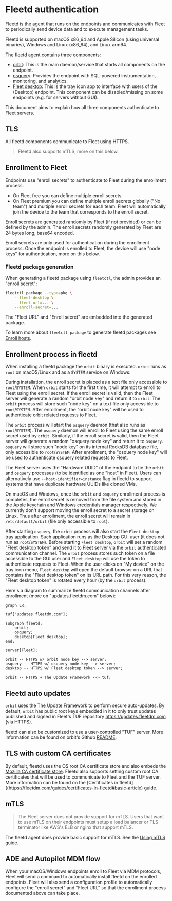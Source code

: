 # Fleetd authentication

Fleetd is the agent that runs on the endpoints and communicates with Fleet to periodically send device data and to execute management tasks.

Fleetd is supported on macOS x86_64 and Apple Silicon (using universal binaries), Windows and Linux (x86_64), and Linux arm64.

The fleetd agent contains three components:
- [orbit](https://github.com/fleetdm/fleet/tree/main/orbit): This is the main daemon/service that starts all components on the endpoint.
- [osquery](https://github.com/osquery/osquery): Provides the endpoint with SQL-powered instrumentation, monitoring, and analytics.
- [Fleet desktop](https://fleetdm.com/guides/fleet-desktop#basic-article): This is the tray icon app to interface with users of the (Desktop) endpoint. This component can be disabled/missing on some endpoints (e.g. for servers without GUI).

This document aims to explain how all three components authenticate to Fleet servers.

## TLS

All fleetd components communicate to Fleet using HTTPS.

> Fleetd also supports mTLS, more on this below.

## Enrollment to Fleet

Endpoints use "enroll secrets" to authenticate to Fleet during the enrollment process.
- On Fleet free you can define multiple enroll secrets.
- On Fleet premium you can define multiple enroll secrets globally ("No team") and multiple enroll secrets for each team. Fleet will automatically join the device to the team that corresponds to the enroll secret.

Enroll secrets are generated randomly by Fleet (if not provided) or can be defined by the admin.
The enroll secrets randomly generated by Fleet are 24 bytes long, base64 encoded.

Enroll secrets are only used for authentication during the enrollment process. Once the endpoint is enrolled to Fleet, the device will use "node keys" for authentication, more on this below.

### Fleetd package generation

When generating a fleetd package using `fleetctl`, the admin provides an "enroll secret":
```sh
fleetctl package --type=pkg \
    --fleet-desktop \
    --fleet-url=... \
    --enroll-secret=...
```

The "Fleet URL" and "Enroll secret" are embedded into the generated package.

To learn more about `fleetctl package` to generate fleetd packages see [Enroll hosts](https://fleetdm.com/guides/enroll-hosts#basic-article).

## Enrollment process in fleetd

When installing a fleetd package the `orbit` binary is executed.
`orbit` runs as `root` on macOS/Linux and as a `SYSTEM` service on Windows.

During installation, the enroll secret is placed as a text file only accessible to `root`/`SYSTEM`.
When `orbit` starts for the first time, it will attempt to enroll to Fleet using the enroll secret.
If the enroll secret is valid, then the Fleet server will generate a random "orbit node key" and return it to `orbit`.
The `orbit` process will store such "node key" on a text file only accessible to `root`/`SYSTEM`.
After enrollment, the "orbit node key" will be used to authenticate orbit related requests to Fleet.

The `orbit` process will start the `osquery` daemon (that also runs as `root`/`SYSTEM`).
The `osquery` daemon will enroll to Fleet using the same enroll secret used by `orbit`.
Similarly, if the enroll secret is valid, then the Fleet server will generate a random "osquery node key" and return it to `osquery`.
`osquery` will store such "node key" on its internal RocksDB database file, only accessible to `root`/`SYSTEM`.
After enrollment, the "osquery node key" will be used to authenticate osquery related requests to Fleet.

The Fleet server uses the "Hardware UUID" of the endpoint to tie the `orbit` and `osquery` processes (to be identified as one "host" in Fleet). Users can alternatively use `--host-identifier=instance` flag in fleetd to support systems that have duplicate hardware UUIDs like cloned VMs.

On macOS and Windows, once the `orbit` and `osquery` enrollment process is completes, the enroll secret is removed from the file system and stored in the Apple keychain and Windows credentials manager respectively.
We currently don't support moving the enroll secret to a secret storage on Linux. Thus after enrollment, the enroll secret will remain in `/etc/default/orbit` (file only accessible to `root`).

After starting `osquery`, the `orbit` process will also start the `Fleet desktop` tray application.
Such application runs as the Desktop GUI user (it does not run as `root`/`SYSTEM`).
Before starting `Fleet desktop`, `orbit` will set a random "Fleet desktop token" and send it to Fleet server via the `orbit` authenticated communication channel.
The `orbit` process stores such token on a file accessible to the GUI user and `Fleet desktop` will use the token to authenticate requests to Fleet. When the user clicks on "My device" on the tray icon menu, `Fleet desktop` will open the default browser on a URL that contains the "Fleet desktop token" on its URL path. For this very reason, the "Fleet desktop token" is rotated every hour (by the `orbit` process).

Here's a diagram to summarize fleetd communication channels after enrollment (more on "updates.fleetdm.com" below):
```mermaid
graph LR;

tuf["updates.fleetdm.com"];

subgraph fleetd;
    orbit;
    osquery;
    desktop[Fleet desktop];
end;

server[Fleet];

orbit -- HTTPS w/ orbit node key --> server;
osquery -- HTTPS w/ osquery node key --> server;
desktop -- HTTPS w/ Fleet desktop token --> server;

orbit -- HTTPS + The Update Framework --> tuf;
```

## Fleetd auto updates

`orbit` uses the [The Update Framework](https://theupdateframework.io/) to perform secure auto-updates.
By default, `orbit` has public root keys embedded in it to only trust updates published and signed in Fleet's TUF repository https://updates.fleetdm.com (via HTTPS).

fleetd can also be customized to use a user-controlled "TUF" server.
More information can be found on orbit's Github [README](https://github.com/fleetdm/fleet/tree/main/orbit).

## TLS with custom CA certificates

By default, fleetd uses the OS root CA certificate store and also embeds the [Mozilla CA certificate store](https://curl.se/docs/caextract.html).
Fleetd also supports setting custom root CA certificates that will be used to communicate to Fleet and the TUF server.
More information can be found on the [Certificates in fleetd]((https://fleetdm.com/guides/certificates-in-fleetd#basic-article) guide.

## mTLS

> The Fleet server does not provide support for mTLS.
> Users that want to use mTLS on their endpoints must setup a load balancer or TLS terminator like AWS's ELB or nginx that support mTLS.

The fleetd agent does provide basic support for mTLS. See the [Using mTLS](https://fleetdm.com/guides/enroll-hosts#using-mtls) guide.

## ADE and Autopilot MDM flow

When your macOS/Windows endpoints enroll to Fleet via MDM protocols, Fleet will send a command to automatically install fleetd on the enrolled endpoints.
Fleet will also send a configuration profile to automatically configure the "enroll secret" and "Fleet URL" so that the enrollment process documented above can take place.

<meta name="authorGitHubUsername" value="lucasmrod">
<meta name="authorFullName" value="Lucas Rodriguez">
<meta name="publishedOn" value="2024-11-14">
<meta name="articleTitle" value="Fleetd authentication">
<meta name="category" value="guides">
